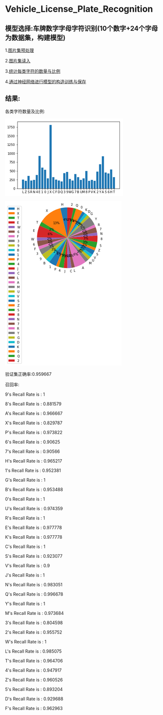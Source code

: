 # Vehicle_License_Plate_Recognition

## 模型选择:车牌数字字母字符识别(10个数字+24个字母为数据集，构建模型)

1.[图片集预处理](https://github.com/m-L-0/17b-LiuYang-2015/blob/master/Vehicle_License_Plate_Recognition/ImageResize.ipynb)

2.[图片集读入](https://github.com/m-L-0/17b-LiuYang-2015/blob/master/Vehicle_License_Plate_Recognition/ImagetoTFRecord.ipynb)

3.[统计每类字符的数量与比例](https://github.com/m-L-0/17b-LiuYang-2015/blob/master/Vehicle_License_Plate_Recognition/Visualization.ipynb)

4.[通过神经网络进行模型的构造训练与保存](https://github.com/m-L-0/17b-LiuYang-2015/blob/master/Vehicle_License_Plate_Recognition/plate_cnn.ipynb)

## 结果:

各类字符数量及比例:

![img_0](https://github.com/m-L-0/17b-LiuYang-2015/blob/master/Vehicle_License_Plate_Recognition/show_image/index0.png)

![img_1](https://github.com/m-L-0/17b-LiuYang-2015/blob/master/Vehicle_License_Plate_Recognition/show_image/index.png)

验证集正确率:0.959667

召回率:

9's Recall Rate is  : 1

8's Recall Rate is  : 0.881579

A's Recall Rate is  : 0.966667

X's Recall Rate is  : 0.829787

P's Recall Rate is  : 0.973822

6's Recall Rate is  : 0.90625

7's Recall Rate is  : 0.90566

H's Recall Rate is  : 0.965217

1's Recall Rate is  : 0.952381

G's Recall Rate is  : 1

B's Recall Rate is  : 0.953488

0's Recall Rate is  : 1

U's Recall Rate is  : 0.974359

R's Recall Rate is  : 1

E's Recall Rate is  : 0.977778

K's Recall Rate is  : 0.977778

C's Recall Rate is  : 1

S's Recall Rate is  : 0.923077

V's Recall Rate is  : 0.9

J's Recall Rate is  : 1

N's Recall Rate is  : 0.983051

Q's Recall Rate is  : 0.996678

Y's Recall Rate is  : 1

M's Recall Rate is  : 0.973684

3's Recall Rate is  : 0.804598

2's Recall Rate is  : 0.955752

W's Recall Rate is  : 1

L's Recall Rate is  : 0.985075

T's Recall Rate is  : 0.964706

4's Recall Rate is  : 0.947917

Z's Recall Rate is  : 0.960526

5's Recall Rate is  : 0.893204

D's Recall Rate is  : 0.929688

F's Recall Rate is  : 0.962963
